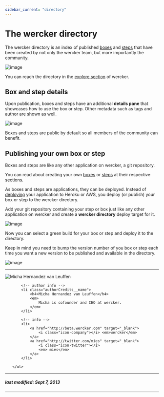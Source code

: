 ```yaml
---
sidebar_current: "directory"
---
```


# The wercker directory

The wercker directory is an index of published [boxes](/articles/boxes)
and [steps](/articles/steps) that have been created by not only the
wercker team, but more importantly the community.

![image](http://f.cl.ly/items/1E2V3j1p2B3p2Z0M3f2N/Screen%20Shot%202013-07-18%20at%203.17.32%20PM.png)

You can reach the directory in the [explore
section](http://app.wercker.com/#explore) of wercker.

## Box and step details

Upon publication, boxes and steps have an additional **details pane** that
showcases how to use the box or step. Other metadata such as tags and
author are shown as well.

![image](http://f.cl.ly/items/2u050M0j293M2R0b0X1T/Screen%20Shot%202013-07-22%20at%203.14.32%20PM.png)

Boxes and steps are public by default so all members of the community
can benefit.

## Publishing your own box or step

Boxes and steps are like any other application on wercker, a git
repository.

You can read about creating your own [boxes](/articles/boxes) or
[steps](/articles/steps) at their respective sections.

As boxes and steps are applications, they can be deployed. Instead of
[deploying](/articles/deployment) your application to Heroku or AWS, you
deploy (or publish) your box or step to the wercker directory.

Add your git repository containing your step or box just like any other
application on wercker and create a **wercker directory** deploy target
for it.

![image](http://f.cl.ly/items/25463i3b3q1y0A2e1F3i/Screen%20Shot%202013-07-22%20at%203.10.40%20PM.png)

Now you can select a green build for your box or step and deploy it to
the directory.

Keep in mind you need to bump the version number of you box or step each
time you want a new version to be published and available in the
directory.

![image](http://f.cl.ly/items/0f0T1B0I19422i081U3v/Screen%20Shot%202013-07-22%20at%203.20.24%20PM.png)


-------

<div class="authorCredits">
    <span class="profile-picture">
        <img src="https://secure.gravatar.com/avatar/d4b19718f9748779d7cf18c6303dc17f?d=identicon&s=192" alt="Micha Hernandez van Leuffen"/>
    </span>
    <ul class="authorCredits">

        <!-- author info -->
        <li class="authorCredits__name">
            <h4>Micha Hernandez van Leuffen</h4>
            <em>
                Micha is cofounder and CEO at wercker.
            </em>
        </li>

        <!-- info -->
        <li>
            <a href="http://beta.wercker.com" target="_blank">
                <i class="icon-company"></i> <em>wercker</em>
            </a>
            <a href="http://twitter.com/mies" target="_blank">
                <i class="icon-twitter"></i>
                <em> mies</em>
            </a>
        </li>

    </ul>
</div>

-------
##### last modified: Sept 7, 2013
-------
